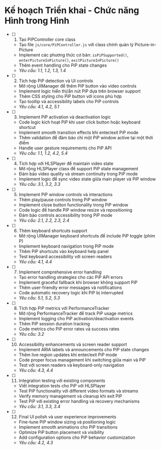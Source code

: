 # Kế hoạch Triển khai - Chức năng Hình trong Hình

- [ ] 1. Tạo PiPController core class
  - Tạo file `js/core/PiPController.js` với class chính quản lý Picture-in-Picture
  - Implement các phương thức cơ bản: `isPiPSupported()`, `enterPictureInPicture()`, `exitPictureInPicture()`
  - Thêm event handling cho PiP state changes
  - _Yêu cầu: 1.1, 1.2, 1.3, 1.4_

- [ ] 2. Tích hợp PiP detection và UI controls
  - Mở rộng UIManager để thêm PiP button vào video controls
  - Implement logic hiển thị/ẩn nút PiP dựa trên browser support
  - Thêm CSS styling cho PiP button với icons phù hợp
  - Tạo tooltip và accessibility labels cho PiP controls
  - _Yêu cầu: 4.1, 4.2, 5.1_

- [ ] 3. Implement PiP activation và deactivation logic
  - Code logic kích hoạt PiP khi user click button hoặc keyboard shortcut
  - Implement smooth transition effects khi enter/exit PiP mode
  - Thêm validation để đảm bảo chỉ một PiP window active tại một thời điểm
  - Handle user gesture requirements cho PiP API
  - _Yêu cầu: 1.1, 1.2, 4.2, 5.4_

- [ ] 4. Tích hợp với HLSPlayer để maintain video state
  - Mở rộng HLSPlayer class để support PiP state management
  - Đảm bảo video quality và stream continuity trong PiP mode
  - Implement logic để sync video state giữa main player và PiP window
  - _Yêu cầu: 3.1, 3.2, 3.3_

- [ ] 5. Implement PiP window controls và interactions
  - Thêm play/pause controls trong PiP window
  - Implement close button functionality trong PiP window
  - Code logic để handle PiP window resize và repositioning
  - Đảm bảo controls accessibility trong PiP mode
  - _Yêu cầu: 2.1, 2.2, 2.3, 2.4_

- [ ] 6. Thêm keyboard shortcuts support
  - Mở rộng UIManager keyboard shortcuts để include PiP toggle (phím P)
  - Implement keyboard navigation trong PiP mode
  - Thêm PiP shortcuts vào keyboard help panel
  - Test keyboard accessibility với screen readers
  - _Yêu cầu: 4.1, 4.4_

- [ ] 7. Implement comprehensive error handling
  - Tạo error handling strategies cho các PiP API errors
  - Implement graceful fallback khi browser không support PiP
  - Thêm user-friendly error messages và notifications
  - Code automatic recovery logic khi PiP bị interrupted
  - _Yêu cầu: 5.1, 5.2, 5.3_

- [ ] 8. Tích hợp PiP metrics với PerformanceTracker
  - Mở rộng PerformanceTracker để track PiP usage metrics
  - Implement logging cho PiP activation/deactivation events
  - Thêm PiP session duration tracking
  - Code metrics cho PiP error rates và success rates
  - _Yêu cầu: 3.2_

- [ ] 10. Accessibility enhancements và screen reader support
  - Implement ARIA labels và announcements cho PiP state changes
  - Thêm live region updates khi enter/exit PiP mode
  - Code proper focus management khi switching giữa main và PiP
  - Test với screen readers và keyboard-only navigation
  - _Yêu cầu: 4.3, 4.4_

- [ ] 11. Integration testing với existing components
  - Viết integration tests cho PiP với HLSPlayer
  - Test PiP functionality với different video formats và streams
  - Verify memory management và cleanup khi exit PiP
  - Test PiP với existing error handling và recovery mechanisms
  - _Yêu cầu: 3.1, 3.3, 3.4_

- [ ] 12. Final UI polish và user experience improvements
  - Fine-tune PiP window sizing và positioning logic
  - Implement smooth animations cho PiP transitions
  - Optimize PiP button placement và visibility
  - Add configuration options cho PiP behavior customization
  - _Yêu cầu: 4.2, 4.3_